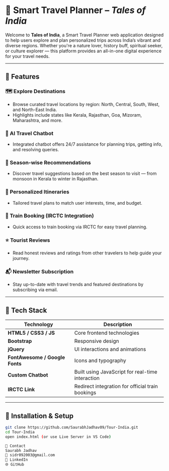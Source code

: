 # 🧭 Smart Travel Planner – *Tales of India*

Welcome to **Tales of India**, a Smart Travel Planner web application designed to help users explore and plan personalized trips across India’s vibrant and diverse regions. Whether you're a nature lover, history buff, spiritual seeker, or culture explorer — this platform provides an all-in-one digital experience for your travel needs.


---


## 📌 Features

### 🗺️ Explore Destinations
- Browse curated travel locations by region: North, Central, South, West, and North-East India.
- Highlights include states like Kerala, Rajasthan, Goa, Mizoram, Maharashtra, and more.

### 🤖 AI Travel Chatbot
- Integrated chatbot offers 24/7 assistance for planning trips, getting info, and resolving queries.

### 📅 Season-wise Recommendations
- Discover travel suggestions based on the best season to visit — from monsoon in Kerala to winter in Rajasthan.

### 📌 Personalized Itineraries
- Tailored travel plans to match user interests, time, and budget.

### 🚉 Train Booking (IRCTC Integration)
- Quick access to train booking via IRCTC for easy travel planning.

### ⭐ Tourist Reviews
- Read honest reviews and ratings from other travelers to help guide your journey.

### 📬 Newsletter Subscription
- Stay up-to-date with travel trends and featured destinations by subscribing via email.

---

## 🧱 Tech Stack

| Technology | Description |
|------------|-------------|
| **HTML5 / CSS3 / JS** | Core frontend technologies |
| **Bootstrap** | Responsive design |
| **jQuery** | UI interactions and animations |
| **FontAwesome / Google Fonts** | Icons and typography |
| **Custom Chatbot** | Built using JavaScript for real-time interaction |
| **IRCTC Link** | Redirect integration for official train bookings |

---

## 🔧 Installation & Setup

```bash
git clone https://github.com/SaurabhJadhav09/Tour-India.git
cd Tour-India
open index.html (or use Live Server in VS Code)

📧 Contact
Saurabh Jadhav
📧 sidr092003@gmail.com
🔗 LinkedIn
🌐 GitHub

